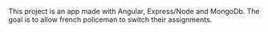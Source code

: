 This project is an app made with Angular, Express/Node and MongoDb. The goal is to allow french policeman to switch their assignments.